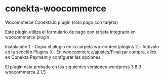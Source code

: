 conekta-woocommerce
===================

Wocommerce Conekta.io plugin (solo pago con tarjeta)

Este plugin utiliza el formulario de pago con tarjeta integrado en woocommerce plugin.

Instalación
1.- Copia el plugin en la carpeta wp-content/plugins
2.- Activalo en la sección Plugins
3.- En woocommerce/ajustes/Finalizar compra, click en Conekta Payment y configurar las opciones

El plugin esta probado en las siguientes versiones
wordpress 3.8.3
woocommerce 2.1.5
